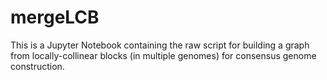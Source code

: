 # mergeLCB
This is a Jupyter Notebook containing the raw script for building a graph from locally-collinear blocks (in multiple genomes) for consensus genome construction.
